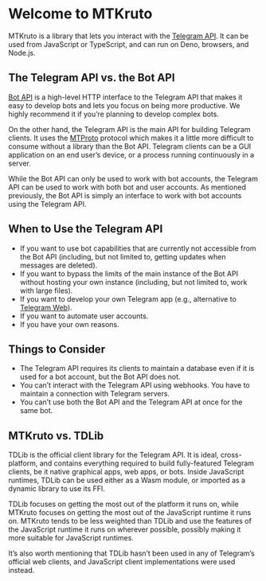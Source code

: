 # Welcome to MTKruto

MTKruto is a library that lets you interact with the
[Telegram API](https://core.telegram.org/#telegram-api). It can be used from
JavaScript or TypeScript, and can run on Deno, browsers, and Node.js.

## The Telegram API vs. the Bot API

[Bot API](https://core.telegram.org/bots/api) is a high-level HTTP interface to
the Telegram API that makes it easy to develop bots and lets you focus on being
more productive. We highly recommend it if you’re planning to develop complex
bots.

On the other hand, the Telegram API is the main API for building Telegram
clients. It uses the [MTProto](https://core.telegram.org/mtproto) protocol which
makes it a little more difficult to consume without a library than the Bot API.
Telegram clients can be a GUI application on an end user’s device, or a process
running continuously in a server.

While the Bot API can only be used to work with bot accounts, the Telegram API
can be used to work with both bot and user accounts. As mentioned previously,
the Bot API is simply an interface to work with bot accounts using the Telegram
API.

## When to Use the Telegram API

- If you want to use bot capabilities that are currently not accessible from the
  Bot API (including, but not limited to, getting updates when messages are
  deleted).
- If you want to bypass the limits of the main instance of the Bot API without
  hosting your own instance (including, but not limited to, work with large
  files).
- If you want to develop your own Telegram app (e.g., alternative to
  [Telegram Web](https://web.telegram.org/a)).
- If you want to automate user accounts.
- If you have your own reasons.

## Things to Consider

- The Telegram API requires its clients to maintain a database even if it is
  used for a bot account, but the Bot API does not.
- You can’t interact with the Telegram API using webhooks. You have to maintain
  a connection with Telegram servers.
- You can’t use both the Bot API and the Telegram API at once for the same bot.

## MTKruto vs. TDLib

TDLib is the official client library for the Telegram API. It is ideal,
cross-platform, and contains everything required to build fully-featured
Telegram clients, be it native graphical apps, web apps, or bots. Inside
JavaScript runtimes, TDLib can be used either as a Wasm module, or imported as a
dynamic library to use its FFI.

TDLib focuses on getting the most out of the platform it runs on, while MTKruto
focuses on getting the most out of the JavaScript runtime it runs on. MTKruto
tends to be less weighted than TDLib and use the features of the JavaScript
runtime it runs on wherever possible, possibly making it more suitable for
JavaScript runtimes.

It’s also worth mentioning that TDLib hasn’t been used in any of Telegram’s
official web clients, and JavaScript client implementations were used instead.
